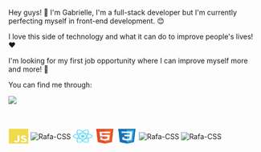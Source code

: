 Hey guys! 👋 I'm Gabrielle, I'm a full-stack developer but I'm currently perfecting myself in front-end development. 😊

I love this side of technology and what it can do to improve people's lives! ❤️

I'm looking for my first job opportunity where I can improve myself more and more! 🤞

You can find me through:

<div>
 <a href="https://www.linkedin.com/in/gabriellebrumer/" target="_blank"><img src="https://img.shields.io/badge/-LinkedIn-%230077B5?style=for-the-badge&logo=linkedin&logoColor=white" target="_blank"></a>  
</div>

##

<div style="display: inline_block"><br>
  <img align="center" alt="Rafa-Js" height="30" width="40" src="https://raw.githubusercontent.com/devicons/devicon/master/icons/javascript/javascript-plain.svg">
  <img align="center" alt="Rafa-CSS" height="45" width="45" src="https://cdn-icons-png.flaticon.com/512/919/919825.png">
  <img align="center" alt="Rafa-React" height="30" width="40" src="https://raw.githubusercontent.com/devicons/devicon/master/icons/react/react-original.svg">
  <img align="center" alt="Rafa-HTML" height="30" width="40" src="https://raw.githubusercontent.com/devicons/devicon/master/icons/html5/html5-original.svg">
  <img align="center" alt="Rafa-CSS" height="30" width="40" src="https://raw.githubusercontent.com/devicons/devicon/master/icons/css3/css3-original.svg">
  <img align="center" alt="Rafa-CSS" height="40" width="35" src="https://seeklogo.com/images/S/sequelize-logo-9A5075DB9F-seeklogo.com.png">
    <img align="center" alt="Rafa-CSS" height="55" width="55" src="https://www.svgrepo.com/show/303251/mysql-logo.svg">
</div>
